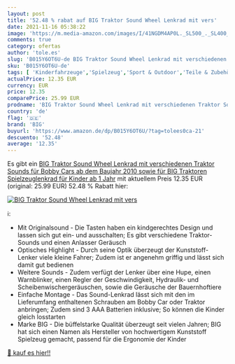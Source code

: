 ```yaml
---
layout: post
title: '52.48 % rabat auf BIG Traktor Sound Wheel Lenkrad mit vers'
date: 2021-11-16 05:38:22
image: 'https://m.media-amazon.com/images/I/41NGDM4AP0L._SL500_._SL400_.jpg'
comments: true
category: ofertas
author: 'tole.es'
slug: 'B015Y6OT6U-de BIG Traktor Sound Wheel Lenkrad mit verschiedenen Traktor...'
sku: 'B015Y6OT6U-de'
tags: [ 'Kinderfahrzeuge','Spielzeug','Sport & Outdoor','Teile & Zubehör für Aufsitzspielzeug','Zubehör für Bobbycars','big', ]
actualPrice: 12.35 EUR
currency: EUR
price: 12.35
comparePrice: 25.99 EUR
prodname: 'BIG Traktor Sound Wheel Lenkrad mit verschiedenen Traktor Sounds  für Bobby Cars ab dem Baujahr 2010  sowie für BIG Traktoren  Spielzeuglenkrad für Kinder ab 1 Jahr'
country: 'de'
flag: '🇩🇪'
brand: 'BIG'
buyurl: 'https://www.amazon.de/dp/B015Y6OT6U/?tag=tolees0ca-21'
descuento: '52.48'
average: '12.35'
---
```


Es gibt ein [BIG Traktor Sound Wheel Lenkrad mit verschiedenen Traktor Sounds  für Bobby Cars ab dem Baujahr 2010  sowie für BIG Traktoren  Spielzeuglenkrad für Kinder ab 1 Jahr](https://www.amazon.de/dp/B015Y6OT6U/?tag=tolees0ca-21) mit aktuellem Preis 12.35 EUR (original: 25.99 EUR) 52.48 % Rabatt hier:

[![BIG Traktor Sound Wheel Lenkrad mit vers](https://m.media-amazon.com/images/I/41NGDM4AP0L._SL500_._SL400_.jpg)](https://www.amazon.de/dp/B015Y6OT6U/?tag=tolees0ca-21)

ℹ️:

- Mit Originalsound - Die Tasten haben ein kindgerechtes Design und lassen sich gut ein- und ausschalten; Es gibt verschiedene Traktor-Sounds und einen Anlasser Geräusch
- Optisches Highlight - Durch seine Optik überzeugt der Kunststoff-Lenker viele kleine Fahrer; Zudem ist er angenehm griffig und lässt sich damit gut bedienen
- Weitere Sounds - Zudem verfügt der Lenker über eine Hupe, einen Warnblinker, einen Regler der Geschwindigkeit, Hydraulik- und Scheibenwischergeräuschen, sowie die Geräusche der Bauernhoftiere
- Einfache Montage - Das Sound-Lenkrad lässt sich mit den im Lieferumfang enthaltenen Schrauben am Bobby Car oder Traktor anbringen; Zudem sind 3 AAA Batterien inklusive; So können die Kinder gleich losstarten
- Marke BIG - Die büffelstarke Qualität überzeugt seit vielen Jahren; BIG hat sich einen Namen als Hersteller von hochwertigem Kunststoff Spielzeug gemacht, passend für die Ergonomie der Kinder

[🛒 kauf es hier!!](https://www.amazon.de/dp/B015Y6OT6U/?tag=tolees0ca-21)
